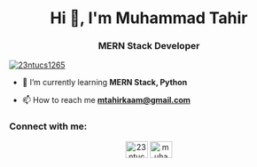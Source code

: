 <h1 align="center">Hi 👋, I'm Muhammad Tahir</h1>
<h3 align="center">MERN Stack Developer</h3>

<p align="left"> <a href="https://twitter.com/23ntucs1265" target="blank"><img src="https://img.shields.io/twitter/follow/23ntucs1265?logo=twitter&style=for-the-badge" alt="23ntucs1265" /></a> </p>

- 🌱 I’m currently learning **MERN Stack, Python**

- 📫 How to reach me **mtahirkaam@gmail.com**

<h3 align="left">Connect with me:</h3>
<p align="center">
<a href="https://twitter.com/23ntucs1265" target="blank"><img align="center" src="https://raw.githubusercontent.com/rahuldkjain/github-profile-readme-generator/master/src/images/icons/Social/twitter.svg" alt="23ntucs1265" height="30" width="40" /></a>
<a href="https://linkedin.com/in/muhammad-tahir-blockchain" target="blank"><img align="center" src="https://raw.githubusercontent.com/rahuldkjain/github-profile-readme-generator/master/src/images/icons/Social/linked-in-alt.svg" alt="muhammad-tahir-blockchain" height="30" width="40" /></a>
</p>

